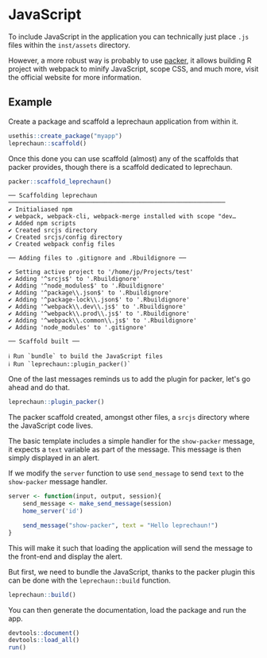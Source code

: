 # JavaScript

To include JavaScript in the application you can technically
just place `.js` files within the `inst/assets` directory.

However, a more robust way is probably to use 
[packer](https://packer.john-coene.com/), it allows building
R project with webpack to minify JavaScript, scope CSS, and much
more, visit the official website for more information.

## Example

Create a package and scaffold a leprechaun application from
within it.

```r
usethis::create_package("myapp")
leprechaun::scaffold()
```

Once this done you can use scaffold (almost) any of the scaffolds
that packer provides, though there is a scaffold dedicated to 
leprechaun.

```r
packer::scaffold_leprechaun()
```

```
── Scaffolding leprechaun ───────────────────────────────────────────────────────────── 
✔ Initialiased npm
✔ webpack, webpack-cli, webpack-merge installed with scope "dev…
✔ Added npm scripts
✔ Created srcjs directory
✔ Created srcjs/config directory
✔ Created webpack config files

── Adding files to .gitignore and .Rbuildignore ──

✔ Setting active project to '/home/jp/Projects/test'
✔ Adding '^srcjs$' to '.Rbuildignore'
✔ Adding '^node_modules$' to '.Rbuildignore'
✔ Adding '^package\\.json$' to '.Rbuildignore'
✔ Adding '^package-lock\\.json$' to '.Rbuildignore'
✔ Adding '^webpack\\.dev\\.js$' to '.Rbuildignore'
✔ Adding '^webpack\\.prod\\.js$' to '.Rbuildignore'
✔ Adding '^webpack\\.common\\.js$' to '.Rbuildignore'
✔ Adding 'node_modules' to '.gitignore'

── Scaffold built ──

ℹ Run `bundle` to build the JavaScript files
ℹ Run `leprechaun::plugin_packer()`
```

One of the last messages reminds us to add the plugin for packer,
let's go ahead and do that.

```r
leprechaun::plugin_packer()
```

The packer scaffold created, amongst other files, a `srcjs`
directory where the JavaScript code lives.

The basic template includes a simple handler for the `show-packer`
message, it expects a `text` variable as part of the message. 
This message is then simply displayed in an alert.

If we modify the `server` function to use `send_message` to 
send `text` to the `show-packer` message handler.

```r
server <- function(input, output, session){
	send_message <- make_send_message(session)	
	home_server('id')

	send_message("show-packer", text = "Hello leprechaun!")
}
```

This will make it such that loading the application will send the
message to the front-end and display the alert.

But first, we need to bundle the JavaScript, thanks to the packer 
plugin this can be done with the `leprechaun::build` function.

```r
leprechaun::build()
```

You can then generate the documentation, load the package and run
the app.

```r
devtools::document()
devtools::load_all()
run()
```
